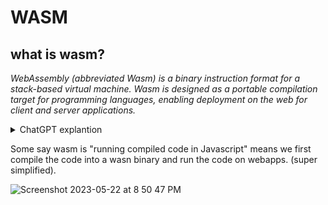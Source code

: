 # WASM
## what is wasm?
*WebAssembly (abbreviated Wasm) is a binary instruction format for a stack-based virtual machine. Wasm is designed as a portable compilation target for programming languages, enabling deployment on the web for client and server applications.*

<details>
  <summary>ChatGPT explantion</summary>
  </br>
  Imagine WebAssembly, or Wasm, as a special code that helps computers understand and do cool things on the internet. It's like a secret language that computers speak. You know how we can talk to each other using words and sentences? Well, Wasm is a way for programmers to talk to computers and tell them what to do.

Wasm is like a super-smart translator. It takes instructions from different programming languages and turns them into a special kind of code that computers can understand. This code is like a set of rules that tell the computer how to do things.

With the help of Wasm, programmers can make fun games and interactive websites that you can play with on the internet. It's a bit like having a magic box that can make things work on computers and the internet.

Wasm is very clever because it can work on different computers and devices, like phones, tablets, and even big servers. This means that programmers can create programs and apps that can run on many different things, which is super useful!
  </details>
  

Some say wasm is "running compiled code in Javascript" means we first compile the code into a wasn binary and run the code on webapps. (super simplified).

![Screenshot 2023-05-22 at 8 50 47 PM](https://github.com/karnatisrinivas/lets-wasm/assets/52213014/48273715-1934-4d0b-996d-9f7115949ee5)


